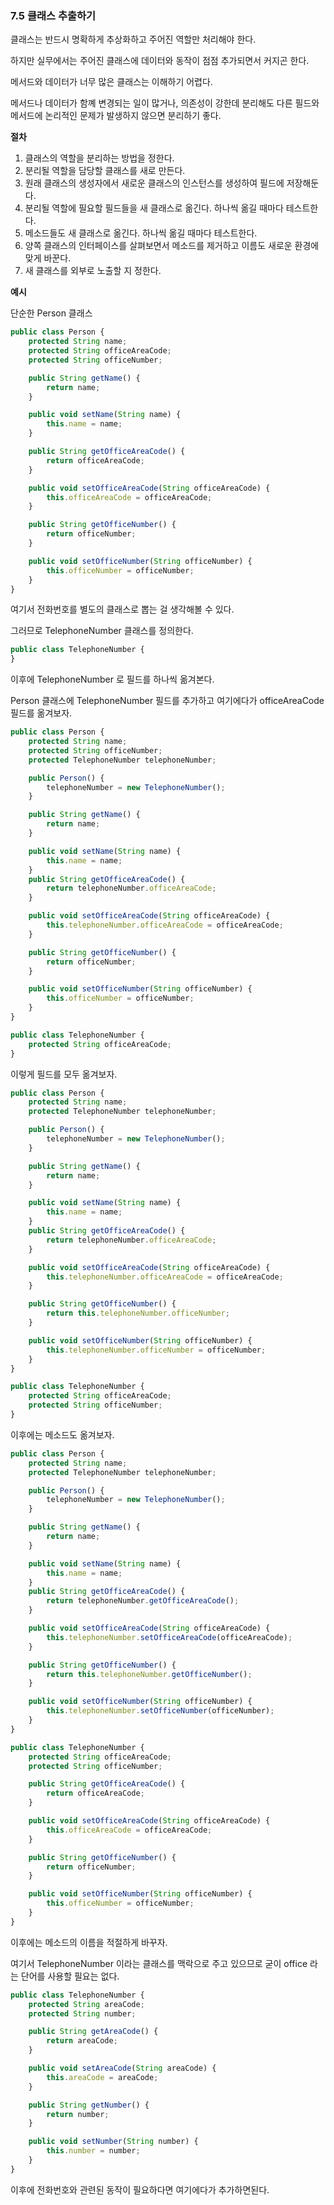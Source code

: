 ### 7.5 클래스 추출하기

클래스는 반드시 명확하게 추상화하고 주어진 역할만 처리해야 한다.

하지만 실무에서는 주어진 클래스에 데이터와 동작이 점점 추가되면서 커지곤 한다.

메서드와 데이터가 너무 많은 클래스는 이해하기 어렵다.

메서드나 데이터가 함꼐 변경되는 일이 많거나, 의존성이 강한데 분리해도 다른 필드와 메서드에 논리적인 문제가 발생하지 않으면 분리하기 좋다.

**절차**

1. 클래스의 역할을 분리하는 방법을 정한다.
2. 분리될 역할을 담당할 클래스를 새로 만든다.
3. 원래 클래스의 생성자에서 새로운 클래스의 인스턴스를 생성하여 필드에 저장해둔다.
4. 분리될 역할에 필요할 필드들을 새 클래스로 옮긴다. 하나씩 옮길 때마다 테스트한다.
5. 메소드들도 새 클래스로 옮긴다. 하나씩 옮길 때마다 테스트한다.
6. 양쪽 클래스의 인터페이스를 살펴보면서 메소드를 제거하고 이름도 새로운 환경에 맞게 바꾼다.
7. 새 클래스를 외부로 노출할 지 정한다.

**예시**

단순한 Person 클래스

```jsx
public class Person {
    protected String name;
    protected String officeAreaCode;
    protected String officeNumber;

    public String getName() {
        return name;
    }

    public void setName(String name) {
        this.name = name;
    }

    public String getOfficeAreaCode() {
        return officeAreaCode;
    }

    public void setOfficeAreaCode(String officeAreaCode) {
        this.officeAreaCode = officeAreaCode;
    }

    public String getOfficeNumber() {
        return officeNumber;
    }

    public void setOfficeNumber(String officeNumber) {
        this.officeNumber = officeNumber;
    }
}
```

여기서 전화번호를 별도의 클래스로 뽑는 걸 생각해볼 수 있다.

그러므로 TelephoneNumber 클래스를 정의한다.

```jsx
public class TelephoneNumber {
}
```

이후에 TelephoneNumber 로 필드를 하나씩 옮겨본다.

Person 클래스에 TelephoneNumber 필드를 추가하고 여기에다가 officeAreaCode 필드를 옮겨보자.

```jsx
public class Person {
    protected String name;
    protected String officeNumber;
    protected TelephoneNumber telephoneNumber;

    public Person() {
        telephoneNumber = new TelephoneNumber();
    }

    public String getName() {
        return name;
    }

    public void setName(String name) {
        this.name = name;
    }
    public String getOfficeAreaCode() {
        return telephoneNumber.officeAreaCode;
    }

    public void setOfficeAreaCode(String officeAreaCode) {
        this.telephoneNumber.officeAreaCode = officeAreaCode;
    }

    public String getOfficeNumber() {
        return officeNumber;
    }

    public void setOfficeNumber(String officeNumber) {
        this.officeNumber = officeNumber;
    }
}
```

```jsx
public class TelephoneNumber {
    protected String officeAreaCode;
}
```

이렇게 필드를 모두 옮겨보자.

```jsx
public class Person {
    protected String name;
    protected TelephoneNumber telephoneNumber;

    public Person() {
        telephoneNumber = new TelephoneNumber();
    }

    public String getName() {
        return name;
    }

    public void setName(String name) {
        this.name = name;
    }
    public String getOfficeAreaCode() {
        return telephoneNumber.officeAreaCode;
    }

    public void setOfficeAreaCode(String officeAreaCode) {
        this.telephoneNumber.officeAreaCode = officeAreaCode;
    }

    public String getOfficeNumber() {
        return this.telephoneNumber.officeNumber;
    }

    public void setOfficeNumber(String officeNumber) {
        this.telephoneNumber.officeNumber = officeNumber;
    }
}
```

```jsx
public class TelephoneNumber {
    protected String officeAreaCode;
    protected String officeNumber;
}
```

이후에는 메소드도 옮겨보자.

```jsx
public class Person {
    protected String name;
    protected TelephoneNumber telephoneNumber;

    public Person() {
        telephoneNumber = new TelephoneNumber();
    }

    public String getName() {
        return name;
    }

    public void setName(String name) {
        this.name = name;
    }
    public String getOfficeAreaCode() {
        return telephoneNumber.getOfficeAreaCode();
    }

    public void setOfficeAreaCode(String officeAreaCode) {
        this.telephoneNumber.setOfficeAreaCode(officeAreaCode);
    }

    public String getOfficeNumber() {
        return this.telephoneNumber.getOfficeNumber();
    }

    public void setOfficeNumber(String officeNumber) {
        this.telephoneNumber.setOfficeNumber(officeNumber);
    }
}
```

```jsx
public class TelephoneNumber {
    protected String officeAreaCode;
    protected String officeNumber;

    public String getOfficeAreaCode() {
        return officeAreaCode;
    }

    public void setOfficeAreaCode(String officeAreaCode) {
        this.officeAreaCode = officeAreaCode;
    }

    public String getOfficeNumber() {
        return officeNumber;
    }

    public void setOfficeNumber(String officeNumber) {
        this.officeNumber = officeNumber;
    }
}
```

이후에는 메소드의 이름을 적절하게 바꾸자.

여기서 TelephoneNumber 이라는 클래스를 맥락으로 주고 있으므로 굳이 office 라는 단어를 사용할 필요는 없다.

```jsx
public class TelephoneNumber {
    protected String areaCode;
    protected String number;

    public String getAreaCode() {
        return areaCode;
    }

    public void setAreaCode(String areaCode) {
        this.areaCode = areaCode;
    }

    public String getNumber() {
        return number;
    }

    public void setNumber(String number) {
        this.number = number;
    }
}
```

이후에 전화번호와 관련된 동작이 필요하다면 여기에다가 추가하면된다.